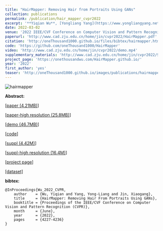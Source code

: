 ```yaml
---
title: "HairMapper: Removing Hair from Portraits Using GANs"
collection: publications
permalink: /publication/hair_mapper_cvpr2022
excerpt: '**Yiqian Wu**, [Yongliang Yang](https://www.yongliangyang.net/),[Xiaogang Jin](http://www.cad.zju.edu.cn/home/jin/).'
date: 2022-03-02
venue: '2022 IEEE/CVF Conference on Computer Vision and Pattern Recognition (CVPR)'
paperurl: 'http://www.cad.zju.edu.cn/home/jin/cvpr2022/HairMapper.pdf'
citation: 'http://oneThousand1000.github.io/files/bibtex/hairmapper.html'
code: 'https://github.com/oneThousand1000/HairMapper'
video: 'http://www.cad.zju.edu.cn/home/jin/cvpr2022/demo.mp4'
supplementary_materials: 'http://www.cad.zju.edu.cn/home/jin/cvpr2022/Supplementary_Materials.pdf'
project_page: 'https://onethousandwu.com/HairMapper.github.io/'
year: '2022'
first_author: 'yes'
teaser: 'http://oneThousand1000.github.io/images/publications/hairmapper.png'
---
```

![hairmapper](http://oneThousand1000.github.io/images/publications/hairmapper.png)

<b>Abstract:</b>



[[paper (4.21MB)](http://www.cad.zju.edu.cn/home/jin/cvpr2022/HairMapper.pdf )]

[[paper-high resolution (25.8MB)](https://drive.google.com/file/d/18DDvis0ABiN0ibnAuZePLrN5SjhIeuRR/view?usp=sharing )]

[[demo (46.7MB)](http://www.cad.zju.edu.cn/home/jin/cvpr2022/demo.mp4)]  

[[code](https://github.com/oneThousand1000/HairMapper)]

[[suppl (4.42M)](http://www.cad.zju.edu.cn/home/jin/cvpr2022/Supplementary_Materials.pdf)]

[[suppl-high resolution (16.4M)](https://drive.google.com/file/d/1_hXrqicomEi79Tm52CKgNamezgWlykDh/view?usp=sharing)]

[[project page](https://onethousandwu.com/HairMapper.github.io/)]

[[dataset]](https://github.com/oneThousand1000/non-hair-FFHQ)

**bibtex:**

```
@InProceedings{Wu_2022_CVPR,
    author    = {Wu, Yiqian and Yang, Yong-Liang and Jin, Xiaogang},
    title     = {HairMapper: Removing Hair From Portraits Using GANs},
    booktitle = {Proceedings of the IEEE/CVF Conference on Computer Vision and Pattern Recognition (CVPR)},
    month     = {June},
    year      = {2022},
    pages     = {4227-4236}
}
```


